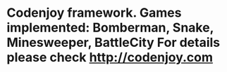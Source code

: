 Codenjoy framework.
Games implemented: Bomberman, Snake, Minesweeper, BattleCity
For details please check http://codenjoy.com
===========